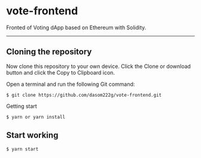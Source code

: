 # vote-frontend
Fronted of Voting dApp based on Ethereum with Solidity.

---------------------------------------

## Cloning the repository
Now clone this repository to your own device. Click the Clone or download button and click the Copy to Clipboard icon.

Open a terminal and run the following Git command:

    $ git clone https://github.com/dasom222g/vote-frontend.git
    
Getting start

    $ yarn or yarn install
    
## Start working
    $ yarn start
